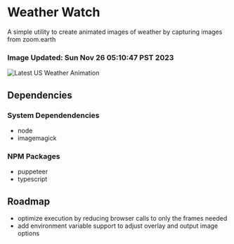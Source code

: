 # Weather Watch

A simple utility to create animated images of weather by capturing images from zoom.earth

### Image Updated: Sun Nov 26 05:10:47 PST 2023

![Latest US Weather Animation](animations/2023-11-26.webp)

## Dependencies
### System Dependendencies
* node
* imagemagick
### NPM Packages
* puppeteer
* typescript

## Roadmap
* optimize execution by reducing browser calls to only the frames needed
* add environment variable support to adjust overlay and output image options
